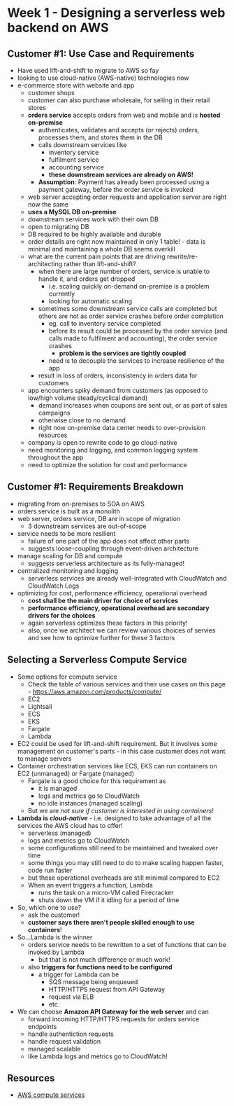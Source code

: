 # Week 1 - Designing a serverless web backend on AWS

## Customer #1: Use Case and Requirements
- Have used lift-and-shift to migrate to AWS so fay
- looking to use cloud-native (AWS-native) technologies now
- e-commerce store with website and app
    - customer shops
    - customer can also purchase wholesale, for selling in their retail stores
    - __orders service__ accepts orders from web and mobile and is __hosted on-premise__
        - authenticates, validates and accepts (or rejects) orders, processes them, and stores them in the DB
        - calls downstream services like
            - inventory service
            - fulfilment service
            - accounting service
            - __these downstream services are already on AWS!__
        - __Assumption__: Payment has already been processed using a payment gateway, before the order service is invoked
    - web server accepting order requests and application server are right now the same
    - __uses a MySQL DB on-premise__
    - downstream services work with their own DB
    - open to migrating DB
    - DB required to be highly available and durable
    - order details are right now maintained in only 1 table! - data is minimal and maintaining a whole DB seems overkill
    - what are the current pain points that are driving rewrite/re-architecting rather than lift-and-shift?
        - when there are large number of orders, service is unable to handle it, and orders get dropped
            - i.e. scaling quickly on-demand on-premise is a problem currently
            - looking for automatic scaling
        - sometimes some downstream service calls are completed but others are not as order service crashes before order completion
            - eg. call to inventory service completed
            - before its result could be processed by the order service (and calls made to fulfilment and accounting), the order service crashes
                - __problem is the services are tightly coupled__
            - need is to decouple the services to increase resilience of the app
        - result in loss of orders, inconsistency in orders data for customers
    - app encounters spiky demand from customers (as opposed to low/high volume steady/cyclical demand)
        - demand increases when coupons are sent out, or as part of sales campaigns
        - otherwise close to no demand
        - right now on-premise data center needs to over-provision resources
    - company is open to rewrite code to go cloud-native
    - need monitoring and logging, and common logging system throughout the app
    - need to optimize the solution for cost and performance
        
## Customer #1: Requirements Breakdown
- migrating from on-premises to SOA on AWS
- orders service is built as a monolith
- web server, orders service, DB are in scope of migration
    - 3 downstream services are out-of-scope
- service needs to be more resilient
    - failure of one part of the app does not affect other parts
    - suggests loose-coupling through event-driven architecture
- manage scaling for DB and compute
    - suggests serverless architecture as its fully-managed!
- centralized monitoring and logging
    - serverless services are already well-integrated with CloudWatch and CloudWatch Logs
- optimizing for cost, performance efficiency, operational overhead
    - __cost shall be the main driver for choice of services__
    - __performance efficiency, operational overhead are secondary drivers for the choices__
    - again serverless optimizes these factors in this priority!
    - also, once we architect we can review various choices of servies and see how to optimize further for these 3 factors


## Selecting a Serverless Compute Service
- Some options for compute service
    - Check the table of various services and their use cases on this page - https://aws.amazon.com/products/compute/
    - EC2
    - Lightsail
    - ECS
    - EKS
    - Fargate
    - Lambda
- EC2 could be used for lift-and-shift requirement. But it involves some management on customer's parts - in this case customer does not want to manage servers
- Container orchestration services like ECS, EKS can run containers on EC2 (unmanaged) or Fargate (managed)
    - Fargate is a good choice for this requirement as
        - it is managed
        - logs and metrics go to CloudWatch
        - no idle instances (managed scaling)
    - But we are _not sure if customer is interested in using containers_!
- __Lambda is _cloud-native___ - i.e. designed to take advantage of all the services the AWS cloud has to offer!
    - serverless (managed)
    - logs and metrics go to CloudWatch
    - some configurations still need to be maintained and tweaked over time
    - some things you may still need to do to make scaling happen faster, code run faster
    - but these operational overheads are still minimal compared to EC2
    - When an event triggers a function, Lambda 
        - runs the task on a micro-VM called Firecracker
        - shuts down the VM if it idling for a period of time
- So, which one to use?
    - ask the customer!
    - __customer says there aren't people skilled enough to use containers__!
- So...Lambda is the winner
    - orders service needs to be rewritten to a set of functions that can be invoked by Lambda
        - but that is not much difference or much work!
    - also __triggers for functions need to be configured__
        - a trigger for Lambda can be
            - SQS message being enqueued
            - HTTP/HTTPS request from API Gateway
            - request via ELB
            - etc.
- We can choose __Amazon API Gateway for the web server__ and can
    - forward incoming HTTP/HTTPS requests for orders service endpoints
    - handle authentiction requests
    - handle request validation
    - managed scalable
    - like Lambda logs and metrics go to CloudWatch!

## Resources
- [AWS compute services](https://aws.amazon.com/products/compute/)